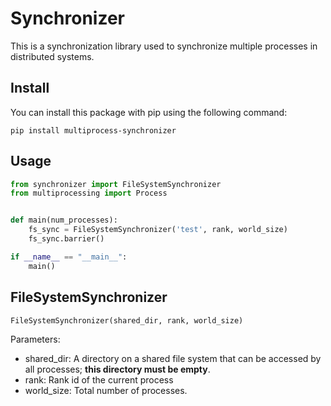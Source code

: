 # Synchronizer

This is a synchronization library used to synchronize multiple processes in distributed systems.

## Install

You can install this package with pip using the following command:

```shell
pip install multiprocess-synchronizer
```

## Usage

```python
from synchronizer import FileSystemSynchronizer
from multiprocessing import Process


def main(num_processes):
    fs_sync = FileSystemSynchronizer('test', rank, world_size)
    fs_sync.barrier()

if __name__ == "__main__":
    main()
```

## FileSystemSynchronizer

```python
FileSystemSynchronizer(shared_dir, rank, world_size)
```

Parameters:
- shared_dir: A directory on a shared file system that can be accessed by all processes; **this directory must be empty**.
- rank: Rank id of the current process
- world_size: Total number of processes.
